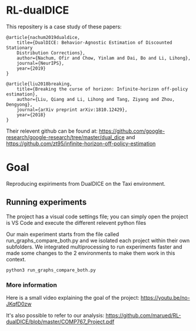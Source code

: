 # RL-dualDICE

This repositery is a case study of these papers:
```
@article{nachum2019dualdice,
    title={DualDICE: Behavior-Agnostic Estimation of Discounted Stationary
    Distribution Corrections},
    author={Nachum, Ofir and Chow, Yinlam and Dai, Bo and Li, Lihong},
    journal={NeurIPS},
    year={2019}
}

@article{liu2018breaking,
    title={Breaking the curse of horizon: Infinite-horizon off-policy estimation},
    author={Liu, Qiang and Li, Lihong and Tang, Ziyang and Zhou, Dengyong},
    journal={arXiv preprint arXiv:1810.12429},
    year={2018}
}
```
Their relevent github can be found at: https://github.com/google-research/google-research/tree/master/dual_dice
and 
https://github.com/zt95/infinite-horizon-off-policy-estimation

# Goal

Reproducing expiriments from DualDICE on the Taxi environment. 

## Running experiments

The project has a visual code settings file; you can simply open the project is VS Code and execute the different relevent python files

Our main experiment starts from the file called run_graphs_compare_both.py and we isolated each project within their own subfolders.
We integrated multiprocessing to run experiments faster and made some changes to the 2 environments to make them work in this context.

```
python3 run_graphs_compare_both.py
```

### More information
Here is a small video explaining the goal of the project: https://youtu.be/no-JKqfD0zw

It's also possible to refer to our analysis: https://github.com/marued/RL-dualDICE/blob/master/COMP767_Project.pdf
